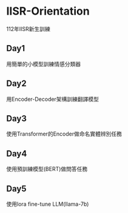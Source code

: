 # IISR-Orientation
112年IISR新生訓練
## Day1
用簡單的小模型訓練情感分類器
## Day2
用Encoder-Decoder架構訓練翻譯模型
## Day3
使用Transformer的Encoder做命名實體辨別任務
## Day4
使用預訓練模型(BERT)做問答任務
## Day5
使用lora fine-tune LLM(llama-7b)